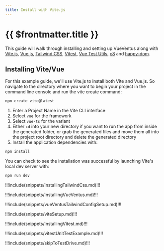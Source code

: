 ```yaml
---
title: Install with Vite.js
---
```


<script setup>
    import DocsPackageVersion from '../../src/views/compos/DocsPackageVersion.vue'
</script>






# {{ $frontmatter.title }}

This guide will walk through installing and setting up VueVentus along with [Vite.js](https://vitejs.dev/guide/#scaffolding-your-first-vite-project), [Vue.js](https://vuejs.org/), [Tailwind CSS](https://tailwindcss.com/), [Vitest](https://vitest.dev/), [Vue Test Utils](https://test-utils.vuejs.org/guide/), [c8](https://github.com/bcoe/c8) and [happy-dom](https://github.com/capricorn86/happy-dom).






## Installing Vite/Vue

For this example guide, we'll use Vite.js to install both Vite and Vue.js. So navigate to the directory where you want to begin your project in the command line console and run the vite create command:

```bash
npm create vite@latest
```

1. Enter a Project Name in the Vite CLI interface
1. Select `vue` for the framework
1. Select `vue-ts` for the variant
1. Either `cd` into your new directory if you want to run the app from inside the generated folder, or grab the generated files and move them all into the project root directory and delete the generated directory
1. Install the application dependencies with:

```bash
npm install
```

You can check to see the installation was successful by launching Vite's local dev server with:

```bash
npm run dev
```




!!!include(snippets/installingTailwindCss.md)!!!


!!!include(snippets/installingVueVentus.md)!!!


!!!include(snippets/vueVentusTailwindConfigSetup.md)!!!


!!!include(snippets/viteSetup.md)!!!


!!!include(snippets/installingVitest.md)!!!


!!!include(snippets/vitestUnitTestExample.md)!!!


!!!include(snippets/skipToTestDrive.md)!!!






<DocsPackageVersion/>

